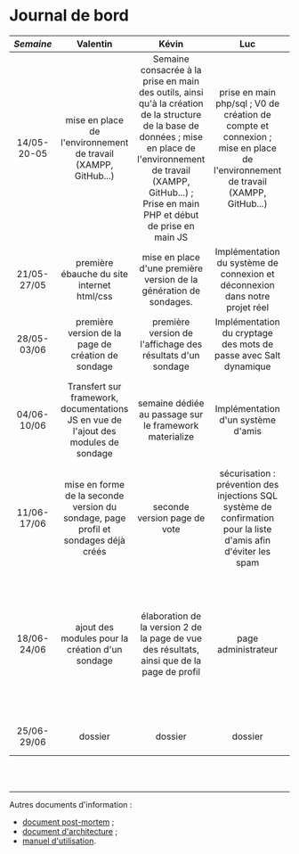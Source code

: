 # Journal de bord
*Semaine* | Valentin | Kévin | Luc | Romain | Antoine | Ségolène
:---: | :---: | :---:| :---: | :---: | :---:| :---: 
14/05-20-05 | mise en place de l'environnement de travail (XAMPP, GitHub...) |Semaine consacrée à la prise en main des outils, ainsi qu'à la création de la structure de la base de données  ; mise en place de l'environnement de travail (XAMPP, GitHub...) ; Prise en main PHP et début de prise en main JS | prise en main php/sql ; V0 de création de compte et connexion ; mise en place de l'environnement de travail (XAMPP, GitHub...) | mise en place de l'environnement de travail (XAMPP, GitHub...) ; remise à niveau des langages HTML, CSS et PHP | mise en place de l'environnement de travail (XAMPP, GitHub...) | prise en main des langages HTML, CSS et PHP ; mise en place de l'environnement de travail (XAMPP, GitHub...)
21/05-27/05 | première ébauche du site internet html/css | mise en place d'une première version de la génération de sondages. | Implémentation du système de connexion et déconnexion dans notre projet réel | implémentation du système d'inscription | Création d'une première page de sondage | v0 pour la création d'un sondage ; prise en main de JavaScript
28/05-03/06 | première version de la page de création de sondage | première version de l'affichage des résultats d'un sondage | Implémentation du cryptage des mots de passe avec Salt dynamique | Documentation sur JavaScript | Essais d'URL rewritting | JS pour contrôle des champs au remplissage dans SignUp
04/06-10/06 | Transfert sur framework, documentations JS en vue de l'ajout des modules de sondage | semaine dédiée au passage sur le framework materialize | Implémentation d'un système d'amis | renseignements sur les règles de sécurité pour la base de données | Système d'amis : création de la page principale | prise en main de JS pour modifier la page avec le DOM ; familiarisation avec le framework
11/06-17/06 | mise en forme de la seconde version du sondage, page profil et sondages déjà créés | seconde version page de vote | sécurisation : prévention des injections SQL système de confirmation pour la liste d'amis afin d'éviter les spam | sécurité (injection SQL) + renseignements sur la création de captcha | Amélioration visuelle du système d'amis et ajout de fonctionnalités | mise en place des sondages modulaires
18/06-24/06 | ajout des modules pour la création d'un sondage  | élaboration de la version 2 de la page de vue des résultats, ainsi que de la page de profil | page administrateur | sécurité (création du captcha anti-bot) | Dossier | ajout de JS sur la page de création de sondage pour modifier le formulaire affiché selon les options choisies ; création des fichiers squelette du dossier
25/06-29/06 | dossier | dossier | dossier | dossier + sécurité (captcha) | Dossier | dossier

<br><br>

---

Autres documents d'information :  
- [document post-mortem](https://github.com/SegolenePoisson/ProjetL3/blob/master/info/post_mortem.md) ;
- [document d'architecture](https://github.com/SegolenePoisson/ProjetL3/blob/master/info/design.md) ;
- [manuel d'utilisation](https://github.com/SegolenePoisson/ProjetL3/blob/master/info/utilisation.md).
